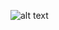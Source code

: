 
![alt text](https://raw.githubusercontent.com/Databricks-BR/lab_sql/main/images/header_notebook.png)


